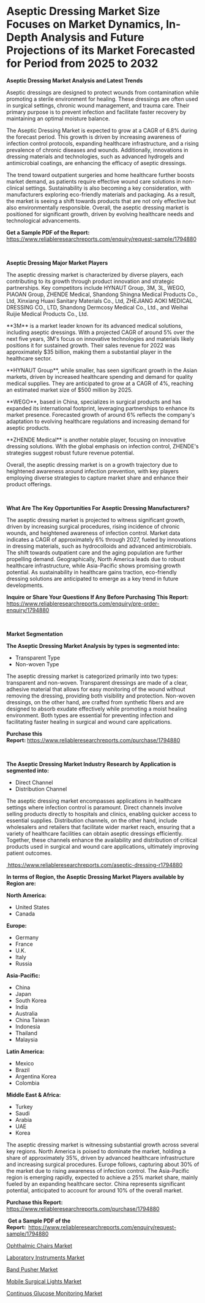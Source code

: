 <p><h1>Aseptic Dressing Market Size Focuses on Market Dynamics, In-Depth Analysis and Future Projections of its Market Forecasted for Period from 2025 to 2032</h1></p><p><strong>Aseptic Dressing Market Analysis and Latest Trends</strong></p>
<p><p>Aseptic dressings are designed to protect wounds from contamination while promoting a sterile environment for healing. These dressings are often used in surgical settings, chronic wound management, and trauma care. Their primary purpose is to prevent infection and facilitate faster recovery by maintaining an optimal moisture balance.</p><p>The Aseptic Dressing Market is expected to grow at a CAGR of 6.8% during the forecast period. This growth is driven by increasing awareness of infection control protocols, expanding healthcare infrastructure, and a rising prevalence of chronic diseases and wounds. Additionally, innovations in dressing materials and technologies, such as advanced hydrogels and antimicrobial coatings, are enhancing the efficacy of aseptic dressings. </p><p>The trend toward outpatient surgeries and home healthcare further boosts market demand, as patients require effective wound care solutions in non-clinical settings. Sustainability is also becoming a key consideration, with manufacturers exploring eco-friendly materials and packaging. As a result, the market is seeing a shift towards products that are not only effective but also environmentally responsible. Overall, the aseptic dressing market is positioned for significant growth, driven by evolving healthcare needs and technological advancements.</p></p>
<p><strong>Get a Sample PDF of the Report:&nbsp;</strong> <a href="https://www.reliableresearchreports.com/enquiry/request-sample/1794880?utm_campaign=36&utm_medium=2&utm_source=Github&utm_content=ia&utm_term=03032025&utm_id=aseptic-dressing">https://www.reliableresearchreports.com/enquiry/request-sample/1794880</a></p>
<p>&nbsp;</p>
<p><strong>Aseptic Dressing Major Market Players</strong></p>
<p><p>The aseptic dressing market is characterized by diverse players, each contributing to its growth through product innovation and strategic partnerships. Key competitors include HYNAUT Group, 3M, 3L, WEGO, PIAOAN Group, ZHENDE Medical, Shandong Shingna Medical Products Co., Ltd, Xinxiang Huaxi Sanitary Materials Co., Ltd, ZHEJIANG AOKI MEDICAL DRESSING CO., LTD, Shandong Dermcosy Medical Co., Ltd., and Weihai Ruijie Medical Products Co., Ltd.</p><p>**3M** is a market leader known for its advanced medical solutions, including aseptic dressings. With a projected CAGR of around 5% over the next five years, 3M's focus on innovative technologies and materials likely positions it for sustained growth. Their sales revenue for 2022 was approximately $35 billion, making them a substantial player in the healthcare sector.</p><p>**HYNAUT Group**, while smaller, has seen significant growth in the Asian markets, driven by increased healthcare spending and demand for quality medical supplies. They are anticipated to grow at a CAGR of 4%, reaching an estimated market size of $500 million by 2025.</p><p>**WEGO**, based in China, specializes in surgical products and has expanded its international footprint, leveraging partnerships to enhance its market presence. Forecasted growth of around 6% reflects the company's adaptation to evolving healthcare regulations and increasing demand for aseptic products.</p><p>**ZHENDE Medical** is another notable player, focusing on innovative dressing solutions. With the global emphasis on infection control, ZHENDE's strategies suggest robust future revenue potential.</p><p>Overall, the aseptic dressing market is on a growth trajectory due to heightened awareness around infection prevention, with key players employing diverse strategies to capture market share and enhance their product offerings.</p></p>
<p>&nbsp;</p>
<p><strong>What Are The Key Opportunities For Aseptic Dressing Manufacturers?</strong></p>
<p><p>The aseptic dressing market is projected to witness significant growth, driven by increasing surgical procedures, rising incidence of chronic wounds, and heightened awareness of infection control. Market data indicates a CAGR of approximately 6% through 2027, fueled by innovations in dressing materials, such as hydrocolloids and advanced antimicrobials. The shift towards outpatient care and the aging population are further propelling demand. Geographically, North America leads due to robust healthcare infrastructure, while Asia-Pacific shows promising growth potential. As sustainability in healthcare gains traction, eco-friendly dressing solutions are anticipated to emerge as a key trend in future developments.</p></p>
<p><strong>Inquire or Share Your Questions If Any Before Purchasing This Report:</strong> <a href="https://www.reliableresearchreports.com/enquiry/pre-order-enquiry/1794880?utm_campaign=36&utm_medium=2&utm_source=Github&utm_content=ia&utm_term=03032025&utm_id=aseptic-dressing">https://www.reliableresearchreports.com/enquiry/pre-order-enquiry/1794880</a></p>
<p>&nbsp;</p>
<p><strong>Market Segmentation</strong></p>
<p><strong>The Aseptic Dressing Market Analysis by types is segmented into:</strong></p>
<p><ul><li>Transparent Type</li><li>Non-woven Type</li></ul></p>
<p><p>The aseptic dressing market is categorized primarily into two types: transparent and non-woven. Transparent dressings are made of a clear, adhesive material that allows for easy monitoring of the wound without removing the dressing, providing both visibility and protection. Non-woven dressings, on the other hand, are crafted from synthetic fibers and are designed to absorb exudate effectively while promoting a moist healing environment. Both types are essential for preventing infection and facilitating faster healing in surgical and wound care applications.</p></p>
<p><strong>Purchase this Report:&nbsp;</strong><a href="https://www.reliableresearchreports.com/purchase/1794880?utm_campaign=36&utm_medium=2&utm_source=Github&utm_content=ia&utm_term=03032025&utm_id=aseptic-dressing">https://www.reliableresearchreports.com/purchase/1794880</a></p>
<p>&nbsp;</p>
<p><strong>The Aseptic Dressing Market Industry Research by Application is segmented into:</strong></p>
<p><ul><li>Direct Channel</li><li>Distribution Channel</li></ul></p>
<p><p>The aseptic dressing market encompasses applications in healthcare settings where infection control is paramount. Direct channels involve selling products directly to hospitals and clinics, enabling quicker access to essential supplies. Distribution channels, on the other hand, include wholesalers and retailers that facilitate wider market reach, ensuring that a variety of healthcare facilities can obtain aseptic dressings efficiently. Together, these channels enhance the availability and distribution of critical products used in surgical and wound care applications, ultimately improving patient outcomes.</p></p>
<p><a href="https://www.reliableresearchreports.com/aseptic-dressing-r1794880?utm_campaign=36&utm_medium=2&utm_source=Github&utm_content=ia&utm_term=03032025&utm_id=aseptic-dressing">&nbsp;https://www.reliableresearchreports.com/aseptic-dressing-r1794880</a></p>
<p><strong>In terms of Region, the Aseptic Dressing Market Players available by Region are:</strong></p>
<p>
    <p> <strong> North America: </strong>
        <ul>
            <li>United States</li>
            <li>Canada</li>
        </ul>
        </p> 
    <p> <strong> Europe: </strong>
        <ul>
            <li>Germany</li>
            <li>France</li>
            <li>U.K.</li>
            <li>Italy</li>
            <li>Russia</li>
        </ul>
        </p> 
    <p> <strong> Asia-Pacific: </strong>
        <ul>
            <li>China</li>
            <li>Japan</li>
            <li>South Korea</li>
            <li>India</li>
            <li>Australia</li>
            <li>China Taiwan</li>
            <li>Indonesia</li>
            <li>Thailand</li>
            <li>Malaysia</li>
        </ul>
        </p> 
    <p> <strong> Latin America: </strong>
        <ul>
            <li>Mexico</li>
            <li>Brazil</li>
            <li>Argentina Korea</li>
            <li>Colombia</li>
        </ul>
        </p> 
    <p> <strong> Middle East & Africa: </strong>
        <ul>
            <li>Turkey</li>
            <li>Saudi</li>
            <li>Arabia</li>
            <li>UAE</li>
            <li>Korea</li>
        </ul>
    </p>
    </p>
<p><p>The aseptic dressing market is witnessing substantial growth across several key regions. North America is poised to dominate the market, holding a share of approximately 35%, driven by advanced healthcare infrastructure and increasing surgical procedures. Europe follows, capturing about 30% of the market due to rising awareness of infection control. The Asia-Pacific region is emerging rapidly, expected to achieve a 25% market share, mainly fueled by an expanding healthcare sector. China represents significant potential, anticipated to account for around 10% of the overall market.</p></p>
<p><strong>Purchase this Report: </strong><a href="https://www.reliableresearchreports.com/purchase/1794880?utm_campaign=36&utm_medium=2&utm_source=Github&utm_content=ia&utm_term=03032025&utm_id=aseptic-dressing">https://www.reliableresearchreports.com/purchase/1794880</a></p>
<p>&nbsp;<strong>Get a Sample PDF of the Report:&nbsp;&nbsp;</strong><a href="https://www.reliableresearchreports.com/enquiry/request-sample/1794880?utm_campaign=36&utm_medium=2&utm_source=Github&utm_content=ia&utm_term=03032025&utm_id=aseptic-dressing">https://www.reliableresearchreports.com/enquiry/request-sample/1794880</a></p>
<p><strong></strong></p>
<p><p><a href="https://github.com/saribuissawi/Market-Research-Report-List-1/blob/main/ophthalmic-chairs-market.md?utm_campaign=36&utm_medium=2&utm_source=Github&utm_content=ia&utm_term=03032025&utm_id=aseptic-dressing">Ophthalmic Chairs Market</a></p><p><a href="https://github.com/pizolina/Market-Research-Report-List-7/blob/main/laboratory-instruments-market.md?utm_campaign=36&utm_medium=2&utm_source=Github&utm_content=ia&utm_term=03032025&utm_id=aseptic-dressing">Laboratory Instruments Market</a></p><p><a href="https://github.com/vandelmanize/Market-Research-Report-List-1/blob/main/band-pusher-market.md?utm_campaign=36&utm_medium=2&utm_source=Github&utm_content=ia&utm_term=03032025&utm_id=aseptic-dressing">Band Pusher Market</a></p><p><a href="https://github.com/tamvrosiya/Market-Research-Report-List-6/blob/main/mobile-surgical-lights-market.md?utm_campaign=36&utm_medium=2&utm_source=Github&utm_content=ia&utm_term=03032025&utm_id=aseptic-dressing">Mobile Surgical Lights Market</a></p><p><a href="https://github.com/SanjidaKhan901/Market-Research-Report-List-1/blob/main/continuos-glucose-monitoring-market.md?utm_campaign=36&utm_medium=2&utm_source=Github&utm_content=ia&utm_term=03032025&utm_id=aseptic-dressing">Continuos Glucose Monitoring Market</a></p></p>